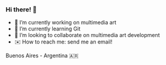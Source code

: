 ### Hi there! 🐥

- 🔭 I’m currently working on multimedia art
- 🌱 I’m currently learning Git
- 👯 I’m looking to collaborate on multimedia art development
- ✉️ How to reach me: send me an email!

Buenos Aires - Argentina 🇦🇷
